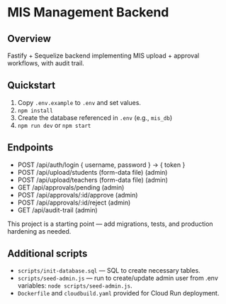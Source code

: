 # MIS Management Backend 

## Overview
Fastify + Sequelize backend implementing MIS upload + approval workflows, with audit trail.

## Quickstart
1. Copy `.env.example` to `.env` and set values.
2. `npm install`
3. Create the database referenced in `.env` (e.g., `mis_db`)
4. `npm run dev` or `npm start`

## Endpoints
- POST /api/auth/login { username, password } -> { token }
- POST /api/upload/students (form-data file) (admin)
- POST /api/upload/teachers (form-data file) (admin)
- GET  /api/approvals/pending (admin)
- POST /api/approvals/:id/approve (admin)
- POST /api/approvals/:id/reject (admin)
- GET  /api/audit-trail (admin)

This project is a starting point — add migrations, tests, and production hardening as needed.


## Additional scripts

- `scripts/init-database.sql` — SQL to create necessary tables.
- `scripts/seed-admin.js` — run to create/update admin user from .env variables: `node scripts/seed-admin.js`.
- `Dockerfile` and `cloudbuild.yaml` provided for Cloud Run deployment.
